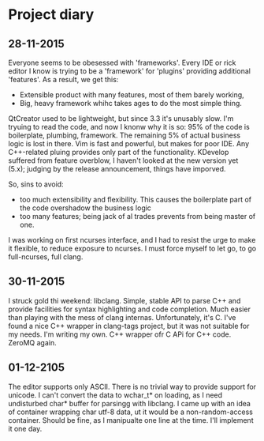 # Project diary

## 28-11-2015

Everyone seems to be obesessed with 'frameworks'. Every IDE or rick editor I know is trying to be a 'framework' for 'plugins' providing additional 'features'.
As a result, we get this:
* Extensible product with many features, most of them barely working,
* Big, heavy framework whihc takes ages to do the most simple thing.

QtCreator used to be lightweight, but since 3.3 it's unusably slow. I'm tryuing to read the code, and now I knonw why it is so: 95% of the code is boilerplate, plumbing, framework. The remaining 5% of actual business logic is lost in there.
Vim is fast and powerful, but makes for poor IDE. Any C++-related pluing provides only part of the functionality.
KDevelop suffered from feature overblow, I haven't looked at the new version yet (5.x); judging by the release announcement, things have imporved.

So, sins to avoid:
* too much extensibility and flexibility. This causes the boilerplate part of the code overshadow the business logic
* too many features; being jack of al trades prevents from being master of one.

I was working on first ncurses interface, and I had to resist the urge to make it flexible, to reduce exposure to ncurses. I must force myself to let go, to go full-ncurses, full clang.

## 30-11-2015

I struck gold thi weekend: libclang. Simple, stable API to parse C++ and provide facilities for syntax highlighting and code completion. Much easier than playing with the mess of clang internas.
Unfortunately, it's C. I've found a nice C++ wrapper in clang-tags project, but it was not suitable for my needs. I'm writing my own. C++ wrapper ofr C APi for C++ code. ZeroMQ again.

## 01-12-2105

The editor supports only ASCII. There is no trivial way to provide support for unicode. I can't convert the data to wchar_t* on loading, as I need undisturbed char* buffer for parsingg with libclang.
I came up with an idea of container wrapping char utf-8 data, ut it would be a non-random-access container. Should be fine, as I manipualte one line at the time. I'll implement it one day.

